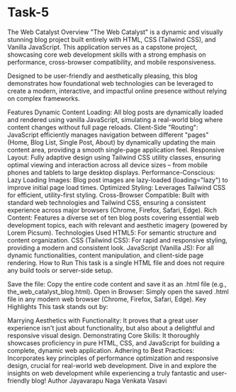 # Task-5
The Web Catalyst
Overview
"The Web Catalyst" is a dynamic and visually stunning blog project built entirely with HTML, CSS (Tailwind CSS), and Vanilla JavaScript. This application serves as a capstone project, showcasing core web development skills with a strong emphasis on performance, cross-browser compatibility, and mobile responsiveness.

Designed to be user-friendly and aesthetically pleasing, this blog demonstrates how foundational web technologies can be leveraged to create a modern, interactive, and impactful online presence without relying on complex frameworks.

Features
Dynamic Content Loading: All blog posts are dynamically loaded and rendered using vanilla JavaScript, simulating a real-world blog where content changes without full page reloads.
Client-Side "Routing": JavaScript efficiently manages navigation between different "pages" (Home, Blog List, Single Post, About) by dynamically updating the main content area, providing a smooth single-page application feel.
Responsive Layout: Fully adaptive design using Tailwind CSS utility classes, ensuring optimal viewing and interaction across all device sizes – from mobile phones and tablets to large desktop displays.
Performance-Conscious:
Lazy Loading Images: Blog post images are lazy-loaded (loading="lazy") to improve initial page load times.
Optimized Styling: Leverages Tailwind CSS for efficient, utility-first styling.
Cross-Browser Compatible: Built with standard web technologies and Tailwind CSS, ensuring a consistent experience across major browsers (Chrome, Firefox, Safari, Edge).
Rich Content: Features a diverse set of ten blog posts covering essential web development topics, each with relevant and aesthetic imagery (powered by Lorem Picsum).
Technologies Used
HTML5: For semantic structure and content organization.
CSS (Tailwind CSS): For rapid and responsive styling, providing a modern and consistent look.
JavaScript (Vanilla JS): For all dynamic functionalities, content manipulation, and client-side page rendering.
How to Run
This task is a single HTML file and does not require any build tools or server-side setup.

Save the file: Copy the entire code content and save it as an .html file (e.g., the_web_catalyst_blog.html).
Open in Browser: Simply open the saved .html file in any modern web browser (Chrome, Firefox, Safari, Edge).
Key Highlights
This task stands out by:

Marrying Aesthetics with Functionality: It proves that a great user experience isn't just about functionality, but also about a delightful and responsive visual design.
Demonstrating Core Skills: It thoroughly showcases proficiency in pure HTML, CSS, and JavaScript for building a complete, dynamic web application.
Adhering to Best Practices: Incorporates key principles of performance optimization and responsive design, crucial for real-world web development.
Dive in and explore the insights on web development while experiencing a truly fantastic and user-friendly blog!
Author
Jayavarapu Naga Venkata Vasavi 






